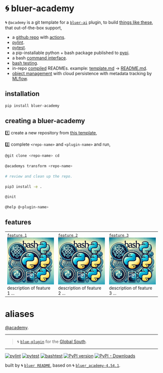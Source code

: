 # 🌀 bluer-academy

🌀 `@academy` is a git template for a [`bluer-ai`](https://github.com/kamangir/bluer-ai) plugin, to build [things like these](https://github.com/kamangir?tab=repositories), that out-of-the-box support,

- a [github repo](https://github.com/) with [actions](https://github.com/features/actions).
- [pylint](https://pypi.org/project/pylint/).
- [pytest](https://docs.pytest.org/).
- a pip-installable python + bash package published to [pypi](https://pypi.org/).
- a bash [command interface](./bluer_academy/.abcli/bluer_academy.sh).
- [bash testing](./.github/workflows/bashtest.yml).
- in-repo [compiled](https://github.com/kamangir/bluer-objects/tree/main/bluer_objects/README) READMEs. example: [template.md](https://github.com/kamangir/palisades/blob/main/palisades/docs/damage-analytics-template.md) -> [README.md](https://github.com/kamangir/palisades/blob/main/palisades/docs/damage-analytics.md).
- [object management](https://github.com/kamangir/blue-objects) with cloud persistence with metadata tracking by [MLflow](https://mlflow.org/).

## installation

```bash
pip install bluer-academy
```

## creating a bluer-academy

1️⃣ create a new repository from [this template](https://github.com/kamangir/bluer-academy),

2️⃣ complete `<repo-name>` and `<plugin-name>` and run,

```bash
@git clone <repo-name> cd

@academys transform <repo-name>

# review and clean up the repo.

pip3 install -e .

@init

@help @<plugin-name>
```

## features

|   |   |   |
| --- | --- | --- |
| [`feature 1`](./bluer_academy/docs/feature_1) [![image](https://github.com/kamangir/assets/raw/main/blue-plugin/marquee.png?raw=true)](./bluer_academy/docs/feature_1) description of feature 1 ... | [`feature 2`](./bluer_academy/docs/feature_2.md) [![image](https://github.com/kamangir/assets/raw/main/blue-plugin/marquee.png?raw=true)](./bluer_academy/docs/feature_2.md) description of feature 2 ... | [`feature 3`](./bluer_academy/docs/feature_3.md) [![image](https://github.com/kamangir/assets/raw/main/blue-plugin/marquee.png?raw=true)](./bluer_academy/docs/feature_3.md) description of feature 3 ... |

# aliases

[@academy](./bluer_academy/docs/aliases/plugin.md).

---

> 🌀 [`blue-plugin`](https://github.com/kamangir/blue-plugin) for the [Global South](https://github.com/kamangir/bluer-south).

---


[![pylint](https://github.com/kamangir/bluer-academy/actions/workflows/pylint.yml/badge.svg)](https://github.com/kamangir/bluer-academy/actions/workflows/pylint.yml) [![pytest](https://github.com/kamangir/bluer-academy/actions/workflows/pytest.yml/badge.svg)](https://github.com/kamangir/bluer-academy/actions/workflows/pytest.yml) [![bashtest](https://github.com/kamangir/bluer-academy/actions/workflows/bashtest.yml/badge.svg)](https://github.com/kamangir/bluer-academy/actions/workflows/bashtest.yml) [![PyPI version](https://img.shields.io/pypi/v/bluer-academy.svg)](https://pypi.org/project/bluer-academy/) [![PyPI - Downloads](https://img.shields.io/pypi/dd/bluer-academy)](https://pypistats.org/packages/bluer-academy)

built by 🌀 [`bluer README`](https://github.com/kamangir/bluer-objects/tree/main/bluer_objects/README), based on 🌀 [`bluer_academy-4.54.1`](https://github.com/kamangir/bluer-academy).
